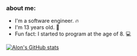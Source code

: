 ### about me:

- I'm a software engineer. 🔥
- I'm 13 years old. 🎈
- Fun fact: I started to program at the age of 8. 💻

[![Alon's GitHub stats](https://github-readme-stats.vercel.app/api?username=AlonRoz05&theme=radical&show_icons=true&hide=stars)](https://github.com/anuraghazra/github-readme-stats)
